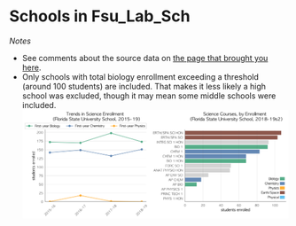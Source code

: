 # Schools in Fsu_Lab_Sch  
*Notes*
- See comments about the source data on [the page that brought you here](https://adamlamee.github.io/FL-K12-analyses/plots/District_pages/Fsu_Lab_Sch.html).  
- Only schools with total biology enrollment exceeding a threshold (around 100 students) are included. That makes it less likely a high school was excluded, though it may mean some middle schools were included.  
![](../School_plots/FSU_LAB_SCH/FLORIDA_ST.png)

